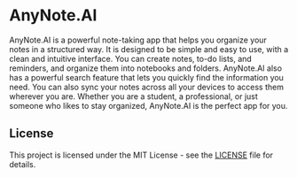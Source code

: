 # AnyNote.AI

AnyNote.AI is a powerful note-taking app that helps you organize your notes in a structured way. It is designed to be simple and easy to use, with a clean and intuitive interface. You can create notes, to-do lists, and reminders, and organize them into notebooks and folders. AnyNote.AI also has a powerful search feature that lets you quickly find the information you need. You can also sync your notes across all your devices to access them wherever you are. Whether you are a student, a professional, or just someone who likes to stay organized, AnyNote.AI is the perfect app for you.

## License

This project is licensed under the MIT License - see the [LICENSE](LICENSE) file for details.
